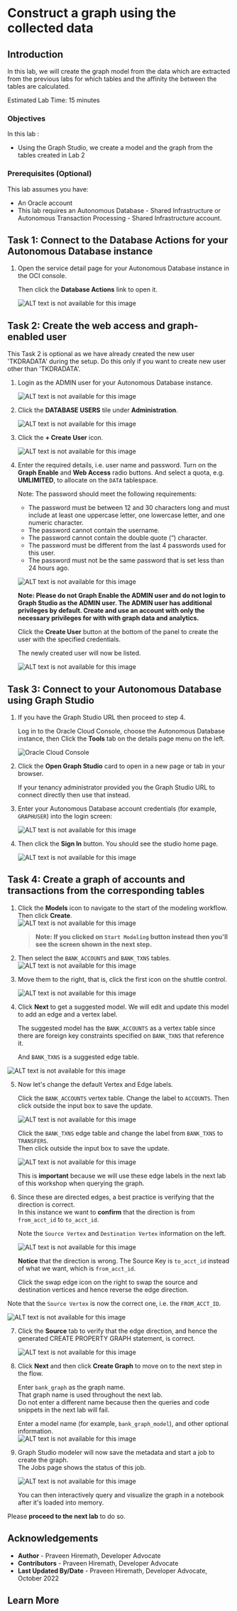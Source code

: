 # Construct a graph using the collected data

## Introduction

In this lab, we will create the graph model from the data which are extracted from the previous labs for which tables and the affinity the between the tables are calculated.

Estimated Lab Time: 15 minutes

### Objectives

In this lab :
- Using the Graph Studio, we create a model and the graph from the tables created in Lab 2


### Prerequisites (Optional)

This lab assumes you have:
* An Oracle account
* This lab requires an Autonomous Database - Shared Infrastructure or Autonomous Transaction Processing - Shared Infrastructure account.

## Task 1: Connect to the Database Actions for your Autonomous Database instance


1. Open the service detail page for your Autonomous Database instance in the OCI console.  

   Then click the **Database Actions** link to open it. 
   
   ![ALT text is not available for this image](images/create-user/open-database-actions.png " ")

## Task 2: Create the web access and graph-enabled user

This Task 2 is optional as we have already created the new user 'TKDRADATA' during the setup. Do this only if you want to create new user other than 'TKDRADATA'. 

1. Login as the ADMIN user for your Autonomous Database instance. 

    ![ALT text is not available for this image](./images/create-user/login.png " ")

2. Click  the **DATABASE USERS** tile under **Administration**. 
   
   ![ALT text is not available for this image](./images/create-user/db-actions-users.png " ")
   
3. Click the **+ Create User** icon.

    ![ALT text is not available for this image](./images/create-user/db-actions-create-user.png " ")

4. Enter the required details, i.e. user name and password. Turn on the **Graph Enable** and **Web Access** radio buttons. And select a quota, e.g. **UMLIMITED**,  to allocate on the `DATA` tablespace.   

   Note: The password should meet the following requirements:

   - The password must be between 12 and 30 characters long and must include at least one uppercase letter, one lowercase letter, and one numeric character.
   - The password cannot contain the username.
   - The password cannot contain the double quote (“) character.
   - The password must be different from the last 4 passwords used for this user.
   - The password must not be the same password that is set less than 24 hours ago.
   
   ![ALT text is not available for this image](images/create-user/db-actions-create-graph-user.png " ")

   **Note: Please do not Graph Enable the ADMIN user and do not login to Graph Studio as the ADMIN user. The ADMIN user has additional privileges by default. Create and use an account with only the necessary privileges for with with graph data and analytics.**

   Click the **Create User** button at the bottom of the panel to create the user with the specified credentials.

   The newly created user will now be listed.

   ![ALT text is not available for this image](./images/create-user/db-actions-user-created.png " ")   

## Task 3: Connect to your Autonomous Database using Graph Studio

1. If you have the Graph Studio URL then proceed to step 4. 

    Log in to the Oracle Cloud Console, choose the Autonomous Database instance, then Click the **Tools** tab on the details page menu on the left. 

   ![Oracle Cloud Console](./images/adw-console-tools-tab.png)


2. Click the **Open Graph Studio** card to open in a new page or tab in your browser.   
   
   If your tenancy administrator provided you the Graph Studio URL to connect directly then use that instead.


3. Enter your Autonomous Database account credentials (for example, `GRAPHUSER`) into the login screen:
 
    ![ALT text is not available for this image](./images/graphstudio-login-graphuser.png " ")

4. Then click the **Sign In** button. You should see the studio home page.   

    ![ALT text is not available for this image](./images/gs-graphuser-home-page.png " ") 
	
## Task 4: Create a graph of accounts and transactions from the corresponding tables

1. Click the **Models** icon to navigate to the start of the modeling workflow.  
   Then click **Create**.  
   ![ALT text is not available for this image](images/modeler-create-button.png " ")  

   >**Note: If you clicked on `Start Modeling` button instead then you'll see the screen shown in the next step.**

2. Then select the `BANK_ACCOUNTS` and `BANK_TXNS` tables.   
![ALT text is not available for this image](./images/select-tables.png " ")

3. Move them to the right, that is, click the first icon on the shuttle control.   

   ![ALT text is not available for this image](./images/selected-tables.png " ")

4.  Click **Next** to get a suggested model. We will edit and update this model to add an edge and a vertex label.  

    The suggested model has the `BANK_ACCOUNTS` as a vertex table since there are foreign key constraints specified on `BANK_TXNS` that reference it.   

    And `BANK_TXNS` is a suggested edge table.

  ![ALT text is not available for this image](./images/create-graph-suggested-model.png " ")    
  

5.  Now let's change the default Vertex and Edge labels.  

    Click the `BANK_ACCOUNTS` vertex table. Change the label to `ACCOUNTS`. Then click outside the input box to save the update.  

    ![ALT text is not available for this image](images/edit-accounts-vertex-label.png " ")  

    Click the `BANK_TXNS` edge table and change the label from `BANK_TXNS` to `TRANSFERS`.  
    Then click outside the input box to save the update.  

    ![ALT text is not available for this image](images/edit-edge-label.png " ")  

    This is **important** because we will use these edge labels in the next lab of this workshop when querying the graph.  

6.  Since these are directed edges, a best practice is verifying that the direction is correct.  
    In this instance we want to **confirm** that the direction is from `from_acct_id` to `to_acct_id`.  

    Note the `Source Vertex` and `Destination Vertex` information on the left.  
 
    ![ALT text is not available for this image](images/wrong-edge-direction.png " ")  

    **Notice** that the direction is wrong. The Source Key is `to_acct_id` instead of what we want, which is `from_acct_id`.  

    Click the swap edge icon on the right to swap the source and destination vertices and hence reverse the edge direction.  

   Note that the `Source Vertex` is now the correct one, i.e. the `FROM_ACCT_ID`.

   ![ALT text is not available for this image](images/reverse-edge-result.png " ") 


   

7. Click the **Source** tab to verify that the edge direction, and hence the generated CREATE PROPERTY GRAPH statement, is correct.


   ![ALT text is not available for this image](images/generated-cpg-statement.png " ")  
  
<!--- 
  **An alternate approach:** In the earlier Step 5 you could have just updated the CREATE PROPERTY GRAPH statement and saved the updates. That is, you could have just replaced the existing statement with the following one which specifies that the SOURCE KEY is  `from_acct_id`  and the DESTINATION KEY is `to_acct_id`.  

    ```
    -- This is not required if you used swap edge in UI to fix the edge direction.
    -- This is only to illustrate an alternate approach.
    <copy>
    CREATE PROPERTY GRAPH bank_graph
        VERTEX TABLES (
            BANK_ACCOUNTS as ACCOUNTS 
            KEY (ACCT_ID) 
            LABEL ACCOUNTS
            PROPERTIES (ACCT_ID, NAME)
        )
        EDGE TABLES (
            BANK_TXNS 
            KEY (FROM_ACCT_ID, TO_ACCT_ID, AMOUNT)
            SOURCE KEY (FROM_ACCT_ID) REFERENCES ACCOUNTS
            DESTINATION KEY (TO_ACCT_ID) REFERENCES ACCOUNTS
            LABEL TRANSFERS
            PROPERTIES (AMOUNT, DESCRIPTION)
        )
    </copy>
    ```

   ![ALT text is not available for this image](images/correct-ddl-save.png " " )  

   **Important:** Click the **Save** (floppy disk icon) to commit the changes.
--->

8. Click **Next** and then click **Create Graph** to move on to the next step in the flow.   

   Enter `bank_graph` as the graph name.  
   That graph name is used throughout the next lab.  
   Do not enter a different name because then the queries and code snippets in the next lab will fail.  
   
   Enter a model name (for example, `bank_graph_model`), and other optional information.  
   ![ALT text is not available for this image](./images/create-graph-dialog.png " ")

9. Graph Studio modeler will now save the metadata and start a job to create the graph.  
   The Jobs page shows the status of this job. 

   ![ALT text is not available for this image](./images/23-jobs-create-graph.png " ")  

   You can then interactively query and visualize the graph in a notebook after it's loaded into memory.


Please **proceed to the next lab** to do so.

## Acknowledgements
* **Author** - Praveen Hiremath, Developer Advocate
* **Contributors** -  Praveen Hiremath, Developer Advocate
* **Last Updated By/Date** - Praveen Hiremath, Developer Advocate, October 2022 

## Learn More


